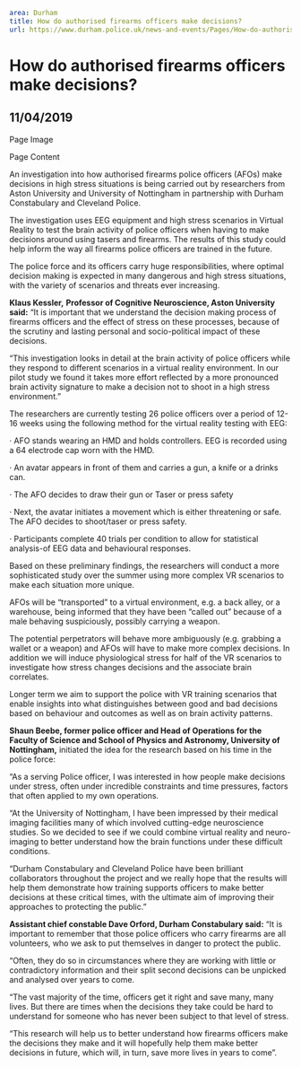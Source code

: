 ```yaml
area: Durham
title: How do authorised firearms officers make decisions?
url: https://www.durham.police.uk/news-and-events/Pages/How-do-authorised-firearms-officers-make-critical-decisions.aspx
```

# How do authorised firearms officers make decisions?

## 11/04/2019

Page Image

Page Content

​An investigation into how authorised firearms police officers (AFOs) make decisions in high stress situations is being carried out by researchers from Aston University and University of Nottingham in partnership with Durham Constabulary and Cleveland Police.

The investigation uses EEG equipment and high stress scenarios in Virtual Reality to test the brain activity of police officers when having to make decisions around using tasers and firearms. The results of this study could help inform the way all firearms police officers are trained in the future.

The police force and its officers carry huge responsibilities, where optimal decision making is expected in many dangerous and high stress situations, with the variety of scenarios and threats ever increasing.

**Klaus Kessler,** **Professor of Cognitive Neuroscience, Aston University said:** “It is important that we understand the decision making process of firearms officers and the effect of stress on these processes, because of the scrutiny and lasting personal and socio-political impact of these decisions.

“This investigation looks in detail at the brain activity of police officers while they respond to different scenarios in a virtual reality environment. In our pilot study we found it takes more effort reflected by a more pronounced brain activity signature to make a decision not to shoot in a high stress environment.”

The researchers are currently testing 26 police officers over a period of 12-16 weeks using the following method for the virtual reality testing with EEG:

· AFO stands wearing an HMD and holds controllers. EEG is recorded using a 64 electrode cap worn with the HMD.

· An avatar appears in front of them and carries a gun, a knife or a drinks can.

· The AFO decides to draw their gun or Taser or press safety

· Next, the avatar initiates a movement which is either threatening or safe. The AFO decides to shoot/taser or press safety.

· Participants complete 40 trials per condition to allow for statistical analysis-of EEG data and behavioural responses.

Based on these preliminary findings, the researchers will conduct a more sophisticated study over the summer using more complex VR scenarios to make each situation more unique.

AFOs will be “transported” to a virtual environment, e.g. a back alley, or a warehouse, being informed that they have been “called out” because of a male behaving suspiciously, possibly carrying a weapon.

The potential perpetrators will behave more ambiguously (e.g. grabbing a wallet or a weapon) and AFOs will have to make more complex decisions. In addition we will induce physiological stress for half of the VR scenarios to investigate how stress changes decisions and the associate brain correlates.

Longer term we aim to support the police with VR training scenarios that enable insights into what distinguishes between good and bad decisions based on behaviour and outcomes as well as on brain activity patterns.

**Shaun Beebe, former police officer and Head of Operations for the Faculty of Science and School of Physics and Astronomy, University of Nottingham,** initiated the idea for the research based on his time in the police force:

“As a serving Police officer, I was interested in how people make decisions under stress, often under incredible constraints and time pressures, factors that often applied to my own operations.

“At the University of Nottingham, I have been impressed by their medical imaging facilities many of which involved cutting-edge neuroscience studies. So we decided to see if we could combine virtual reality and neuro-imaging to better understand how the brain functions under these difficult conditions.

“Durham Constabulary and Cleveland Police have been brilliant collaborators throughout the project and we really hope that the results will help them demonstrate how training supports officers to make better decisions at these critical times, with the ultimate aim of improving their approaches to protecting the public.”

**Assistant chief constable Dave Orford, Durham Constabulary said:** “It is important to remember that those police officers who carry firearms are all volunteers, who we ask to put themselves in danger to protect the public.

“Often, they do so in circumstances where they are working with little or contradictory information and their split second decisions can be unpicked and analysed over years to come.

“The vast majority of the time, officers get it right and save many, many lives. But there are times when the decisions they take could be hard to understand for someone who has never been subject to that level of stress.

“This research will help us to better understand how firearms officers make the decisions they make and it will hopefully help them make better decisions in future, which will, in turn, save more lives in years to come”.​
